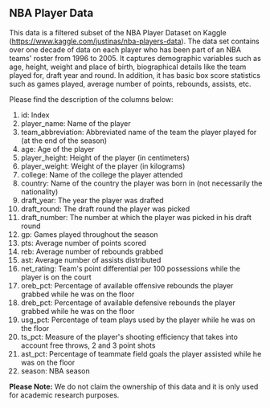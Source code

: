 ## NBA Player Data
This data is a filtered subset of the NBA Player Dataset on Kaggle (https://www.kaggle.com/justinas/nba-players-data). The data set contains over one decade of data on each player who has been part of an NBA teams' roster from 1996 to 2005. It captures demographic variables such as age, height, weight and place of birth, biographical details like the team played for, draft year and round. In addition, it has basic box score statistics such as games played, average number of points, rebounds, assists, etc.

Please find the description of the columns below:

1. id: Index
2. player_name: Name of the player
3. team_abbreviation: Abbreviated name of the team the player played for (at the end of the season)
4. age: Age of the player
5. player_height: Height of the player (in centimeters)
6. player_weight: Weight of the player (in kilograms)
7. college: Name of the college the player attended
8. country: Name of the country the player was born in (not necessarily the nationality)
9. draft_year: The year the player was drafted
10. draft_round: The draft round the player was picked
11. draft_number: The number at which the player was picked in his draft round
12. gp: Games played throughout the season
13. pts: Average number of points scored
14. reb: Average number of rebounds grabbed
15. ast: Average number of assists distributed
16. net_rating: Team's point differential per 100 possessions while the player is on the court
17. oreb_pct: Percentage of available offensive rebounds the player grabbed while he was on the floor
18. dreb_pct: Percentage of available defensive rebounds the player grabbed while he was on the floor
19. usg_pct: Percentage of team plays used by the player while he was on the floor
20. ts_pct: Measure of the player's shooting efficiency that takes into account free throws, 2 and 3 point shots 
21. ast_pct: Percentage of teammate field goals the player assisted while he was on the floor
22. season: NBA season

<b>Please Note:</b> We do not claim the ownership of this data and it is only used for academic research purposes.
